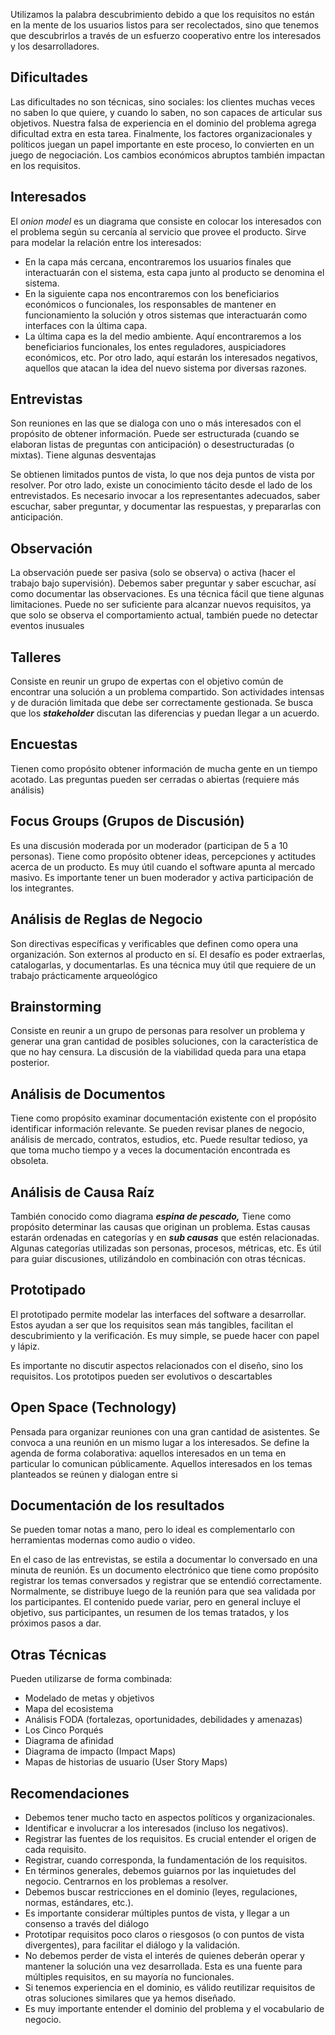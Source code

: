 Utilizamos la palabra descubrimiento debido a que los requisitos no están en la mente de los usuarios listos para ser recolectados, sino que tenemos que descubrirlos a través de un esfuerzo cooperativo entre los interesados y los desarrolladores.

## Dificultades

Las dificultades no son técnicas, sino sociales: los clientes muchas veces no saben lo que quiere, y cuando lo saben, no son capaces de articular sus objetivos. Nuestra falsa de experiencia en el dominio del problema agrega dificultad extra en esta tarea. Finalmente, los factores organizacionales y políticos juegan un papel importante en este proceso, lo convierten en un juego de negociación. Los cambios económicos abruptos también impactan en los requisitos.

## Interesados

El *onion model* es un diagrama que consiste en colocar los interesados con el problema según su cercanía al servicio que provee el producto. Sirve para modelar la relación entre los interesados:

- En la capa más cercana, encontraremos los usuarios finales que interactuarán con el sistema, esta capa junto al producto se denomina el sistema.
- En la siguiente capa nos encontraremos con los beneficiarios económicos o funcionales, los responsables de mantener en funcionamiento la solución y otros sistemas que interactuarán como interfaces con la última capa.
- La última capa es la del medio ambiente. Aquí encontraremos a los beneficiarios funcionales, los entes reguladores, auspiciadores económicos, etc. Por otro lado, aquí estarán los interesados negativos, aquellos que atacan la idea del nuevo sistema por diversas razones.

## Entrevistas

Son reuniones en las que se dialoga con uno o más interesados con el propósito de obtener información. Puede ser estructurada (cuando se elaboran listas de preguntas con anticipación) o desestructuradas (o mixtas). Tiene algunas desventajas

Se obtienen limitados puntos de vista, lo que nos deja puntos de vista por resolver. Por otro lado, existe un conocimiento tácito desde el lado de los entrevistados. Es necesario invocar a los representantes adecuados, saber escuchar, saber preguntar, y documentar las respuestas, y prepararlas con anticipación.

## Observación

La observación puede ser pasiva (solo se observa) o activa (hacer el trabajo bajo supervisión). Debemos saber preguntar y saber escuchar, así como documentar las observaciones. Es una técnica fácil que tiene algunas limitaciones. Puede no ser suficiente para alcanzar nuevos requisitos, ya que solo se observa el comportamiento actual, también puede no detectar eventos inusuales

## Talleres

Consiste en reunir un grupo de expertas con el objetivo común de encontrar una solución a un problema compartido. Son actividades intensas y de duración limitada que debe ser correctamente gestionada. Se busca que los ***stakeholder*** discutan las diferencias y puedan llegar a un acuerdo.

## Encuestas

Tienen como propósito obtener información de mucha gente en un tiempo acotado. Las preguntas pueden ser cerradas o abiertas (requiere más análisis)

## Focus Groups (Grupos de Discusión)

Es una discusión moderada por un moderador (participan de 5 a 10 personas). Tiene como propósito obtener ideas, percepciones y actitudes acerca de un producto. Es muy útil cuando el software apunta al mercado masivo. Es importante tener un buen moderador y activa participación de los integrantes.

## Análisis de Reglas de Negocio

Son directivas específicas y verificables que definen como opera una organización. Son externos al producto en sí. El desafío es poder extraerlas, catalogarlas, y documentarlas. Es una técnica muy útil que requiere de un trabajo prácticamente arqueológico

## Brainstorming

Consiste en reunir a un grupo de personas para resolver un problema y generar una gran cantidad de posibles soluciones, con la característica de que no hay censura. La discusión de la viabilidad queda para una etapa posterior.

## Análisis de Documentos

Tiene como propósito examinar documentación existente con el propósito identificar información relevante. Se pueden revisar planes de negocio, análisis de mercado, contratos, estudios, etc. Puede resultar tedioso, ya que toma mucho tiempo y a veces la documentación encontrada es obsoleta.

## Análisis de Causa Raíz

También conocido como diagrama ***espina de pescado,*** Tiene como propósito determinar las causas que originan un problema. Estas causas estarán ordenadas en categorías y en ***sub causas*** que estén relacionadas. Algunas categorías utilizadas son personas, procesos, métricas, etc. Es útil para guiar discusiones, utilizándolo en combinación con otras técnicas.

## Prototipado

El prototipado permite modelar las interfaces del software a desarrollar. Estos ayudan a ser que los requisitos sean más tangibles, facilitan el descubrimiento y la verificación. Es muy simple, se puede hacer con papel y lápiz.

Es importante no discutir aspectos relacionados con el diseño, sino los requisitos. Los prototipos pueden ser evolutivos o descartables

## Open Space (Technology)

Pensada para organizar reuniones con una gran cantidad de asistentes. Se convoca a una reunión en un mismo lugar a los interesados. Se define la agenda de forma colaborativa: aquellos interesados en un tema en particular lo comunican públicamente. Aquellos interesados en los temas planteados se reúnen y dialogan entre si

## Documentación de los resultados

Se pueden tomar notas a mano, pero lo ideal es complementarlo con herramientas modernas como audio o video.

En el caso de las entrevistas, se estila a documentar lo conversado en una minuta de reunión. Es un documento electrónico que tiene como propósito registrar los temas conversados y registrar que se entendió correctamente. Normalmente, se distribuye luego de la reunión para que sea validada por los participantes. El contenido puede variar, pero en general incluye el objetivo, sus participantes, un resumen de los temas tratados, y los próximos pasos a dar.

## Otras Técnicas

Pueden utilizarse de forma combinada:

- Modelado de metas y objetivos
- Mapa del ecosistema
- Análisis FODA (fortalezas, oportunidades, debilidades y amenazas)
- Los Cinco Porqués
- Diagrama de afinidad
- Diagrama de impacto (Impact Maps)
- Mapas de historias de usuario (User Story Maps)

## Recomendaciones

- Debemos tener mucho tacto en aspectos políticos y organizacionales.
- Identificar e involucrar a los interesados (incluso los negativos).
- Registrar las fuentes de los requisitos. Es crucial entender el origen de cada requisito.
- Registrar, cuando corresponda, la fundamentación de los requisitos.
- En términos generales, debemos guiarnos por las inquietudes del negocio. Centrarnos en los problemas a resolver.
- Debemos buscar restricciones en el dominio (leyes, regulaciones, normas, estándares, etc.).
- Es importante considerar múltiples puntos de vista, y llegar a un consenso a través del diálogo
- Prototipar requisitos poco claros o riesgosos (o con puntos de vista divergentes), para facilitar el diálogo y la validación.
- No debemos perder de vista el interés de quienes deberán operar y mantener la solución una vez desarrollada. Esta es una fuente para múltiples requisitos, en su mayoría no funcionales.
- Si tenemos experiencia en el dominio, es válido reutilizar requisitos de otras soluciones similares que ya hemos diseñado.
- Es muy importante entender el dominio del problema y el vocabulario de negocio.
